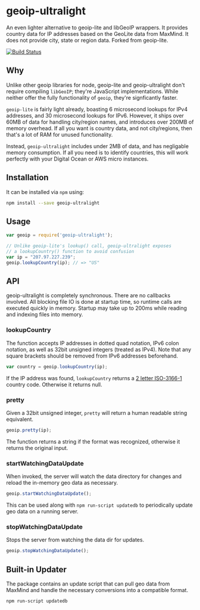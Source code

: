 # geoip-ultralight

An even lighter alternative to geoip-lite and libGeoIP wrappers. It provides
country data for IP addresses based on the GeoLite data from MaxMind. It does
not provide city, state or region data. Forked from geoip-lite.

[![Build Status](https://travis-ci.org/danielstjules/geoip-ultralight.svg?branch=master)](https://travis-ci.org/danielstjules/geoip-ultralight)

## Why

Unlike other geoip libraries for node, geoip-lite and geoip-ultralight don't
require compiling `libGeoIP`; they're JavaScript implementations. While neither
offer the fully functionality of `geoip`, they're signficantly faster.

`geoip-lite` is fairly light already, boasting 6 microsecond lookups for IPv4
addresses, and 30 microsecond lookups for IPv6. However, it ships over 60MB of
data for handling city/region names, and introduces over 200MB of memory
overhead. If all you want is country data, and not city/regions, then that's a
lot of RAM for unused functionality.

Instead, `geoip-ultralight` includes under 2MB of data, and has negligable
memory consumption. If all you need is to identify countries, this will work
perfectly with your Digital Ocean or AWS micro instances.

## Installation

It can be installed via `npm` using:

``` bash
npm install --save geoip-ultralight
```

## Usage

``` javascript
var geoip = require('geoip-ultralight');

// Unlike geoip-lite's lookup() call, geoip-ultralight exposes
// a lookupCountry() function to avoid confusion
var ip = "207.97.227.239";
geoip.lookupCountry(ip); // => "US"
```

## API

geoip-ultralight is completely synchronous. There are no callbacks involved.
All blocking file IO is done at startup time, so runtime calls are executed
quickly in memory. Startup may take up to 200ms while reading and indexing
files into memory.

### lookupCountry

The function accepts IP addresses in dotted quad notation, IPv6 colon notation,
as well as 32bit unsigned integers (treated as IPv4). Note that any square
brackets should be removed from IPv6 addresses beforehand.

``` javascript
var country = geoip.lookupCountry(ip);
```
If the IP address was found, `lookupCountry` returns a
[2 letter ISO-3166-1](http://www.maxmind.com/app/iso3166)
country code. Otherwise it returns null.

### pretty

Given a 32bit unsigned integer, `pretty` will return a human readable string
equivalent.

``` javascript
geoip.pretty(ip);
```

The function returns a string if the format was recognized, otherwise it returns
the original input.

### startWatchingDataUpdate

When invoked, the server will watch the data directory for changes and reload
the in-memory geo data as necessary.

```javascript
geoip.startWatchingDataUpdate();
```

This can be used along with `npm run-script updatedb` to periodically update
geo data on a running server.

### stopWatchingDataUpdate

Stops the server from watching the data dir for updates.

```javascript
geoip.stopWatchingDataUpdate();
```

## Built-in Updater

The package contains an update script that can pull geo data from MaxMind and
handle the necessary conversions into a compatible format.

```shell
npm run-script updatedb
```
